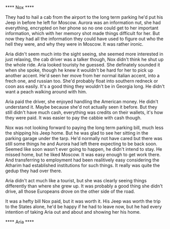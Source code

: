 **** Nox ****

They had to hail a cab from the airport to the long term parking he'd put his Jeep in before he left for Moscow.  Aurora was an information nut, she had everything, encrypted on her phone so no one could get to her important information, which with her memory shot made things difficult for her.  But now they had all the information they could have used to figure out who the hell they were, and why they were in Moscow.  It was rather ironic.

Aria didn't seem much into the sight seeing, she seemed more interested in just relaxing, the cab driver was a talker though, Nox didn't think he shut up the whole ride. Aria looked touristy he guessed.  She definately sounded it when she spoke, though he knew it wouldn't be hard for her to pick up another accent.  He'd seen her move from her normal italian accent, into a frech one, and russian too.  She'd probably float into southern redneck or coon ass easily.  It's a good thing they wouldn't be in Georgia long.  He didn't want a peach walking around with him.

Aria paid the driver, she enjoyed handling the American money.  He didn't understand it.  Maybe because she'd not actually seen it before.  But they still didn't have much cash, everything was credits on their wallets, it's how they were paid.  It was easier to pay the cabbie with cash though.

Nox was not looking forward to paying the long term parking bill, much less the shipping his Jeep home.  But he was glad to see her sitting in the parking garage under the tarp.  He'd normally not have cared but there was still some things he and Aurora had left there expecting to be back soon.  Seemed like soon wasn't ever going to happen, he didn't intend to stay.  He missed home, but he liked Moscow.  It was easy enough to get work there.  And transferring to employment had been realitively easy considering the Atharim had established institutions for such things.  It really was quite the gedup they had over there.

Aria didn't act much like a tourist, but she was clearly seeing things differently than where she grew up.  It was probably a good thing she didn't drive, all those Europeans drove on the other side of the road.  

It was a hefty bill Nox paid, but it was worth it.  His Jeep was worth the trip to the States alone, he'd be happy if he had to leave now, but he had every intention of taking Aria out and about and showing her his home.

**** Aria ****